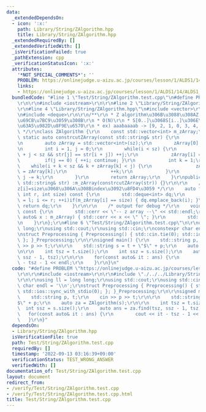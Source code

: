 ```yaml
---
data:
  _extendedDependsOn:
  - icon: ':x:'
    path: Library/String/ZAlgorithm.hpp
    title: Library/String/ZAlgorithm.hpp
  _extendedRequiredBy: []
  _extendedVerifiedWith: []
  _isVerificationFailed: true
  _pathExtension: cpp
  _verificationStatusIcon: ':x:'
  attributes:
    '*NOT_SPECIAL_COMMENTS*': ''
    PROBLEM: https://onlinejudge.u-aizu.ac.jp/courses/lesson/1/ALDS1/14/ALDS1_14_B
    links:
    - https://onlinejudge.u-aizu.ac.jp/courses/lesson/1/ALDS1/14/ALDS1_14_B
  bundledCode: "#line 1 \"Test/String/ZAlgorithm.test.cpp\"\n#define PROBLEM \"https://onlinejudge.u-aizu.ac.jp/courses/lesson/1/ALDS1/14/ALDS1_14_B\"\
    \r\n\r\n#include <iostream>\r\n\r\n#line 2 \"Library/String/ZAlgorithm.hpp\"\n\
    \r\n#line 4 \"Library/String/ZAlgorithm.hpp\"\n#include <vector>\r\n#include <string>\r\
    \n#include <deque>\r\n\r\n/**\r\n * Z algorithm\u306B\u3088\u308AZ Array\u3092\
    \u69CB\u7BC9\u3059\u308B\r\n * O(N)\r\n * S[0..]\u3068S[i..]\u306E\u5171\u901A\
    \u63A5\u982D\u8F9E\u6570\r\n * ex) aaabaaaab -> [9, 2, 1, 0, 3, 4, 2, 1, 0]\r\n\
    \ */\r\nclass ZAlgorithm {\r\n    const std::vector<int> m_zArray;\r\n\r\n   \
    \ static auto constrcutZArray(const std::string& str) {\r\n        auto sz = str.size();\r\
    \n        auto zArray = std::vector<int>(sz);\r\n        zArray[0] = sz;\r\n\r\
    \n        int i = 1, j = 0;\r\n        while(i < sz) {\r\n            while(i\
    \ + j < sz && str[j] == str[i + j]) ++j;\r\n            zArray[i] = j;\r\n   \
    \         if(j == 0) { ++i; continue; }\r\n            int k = 1;\r\n        \
    \    while(i + k < sz && k + zArray[k] < j) {\r\n                zArray[i + k]\
    \ = zArray[k];\r\n                ++k;\r\n            }\r\n            i += k;\
    \ j -= k;\r\n        }\r\n        return zArray;\r\n    }\r\npublic:\r\n    ZAlgorithm(const\
    \ std::string& str) :m_zArray(constrcutZArray(str)) {}\r\n\r\n    /* i\u2208[l,r]\u3067\
    z[i]=size\u3068\u306A\u308Bindex\u3092\u8FD4\u3059 */\r\n    auto find(int l,\
    \ int r, int size) const {\r\n        std::deque<int> dq;\r\n        for(int i\
    \ = l; i <= r; ++i)if(m_zArray[i] == size) { dq.emplace_back(i); }\r\n       \
    \ return dq;\r\n    }\r\n\r\n    /* output for debug */\r\n    void debugOutput()\
    \ const {\r\n        std::cerr << \"-- z array --\" << std::endl;\r\n        for(const\
    \ auto& x : m_zArray) { std::cerr << x << \" \"; }\r\n        std::cerr << std::endl;\r\
    \n    }\r\n};\r\n#line 6 \"Test/String/ZAlgorithm.test.cpp\"\n\r\nusing ll = long\
    \ long;\r\nusing std::cout;\r\nusing std::cin;\r\nconstexpr char endl = '\\n';\r\
    \nstruct Preprocessing { Preprocessing() { std::cin.tie(0); std::ios::sync_with_stdio(0);\
    \ }; }_Preprocessing;\r\n\r\nsigned main() {\r\n    std::string p, t;\r\n    cin\
    \ >> p >> t;\r\n\r\n    std::string s = t + \"$\" + p;\r\n    auto za = ZAlgorithm(s);\r\
    \n\r\n    int tsz = t.size();\r\n    int ssz = s.size();\r\n    auto ans = za.find(tsz,\
    \ ssz - 1, tsz);\r\n\r\n    for(const auto& it : ans) {\r\n        cout << it\
    \ - tsz - 1 << endl;\r\n    }\r\n}\n"
  code: "#define PROBLEM \"https://onlinejudge.u-aizu.ac.jp/courses/lesson/1/ALDS1/14/ALDS1_14_B\"\
    \r\n\r\n#include <iostream>\r\n\r\n#include \"./../../Library/String/ZAlgorithm.hpp\"\
    \r\n\r\nusing ll = long long;\r\nusing std::cout;\r\nusing std::cin;\r\nconstexpr\
    \ char endl = '\\n';\r\nstruct Preprocessing { Preprocessing() { std::cin.tie(0);\
    \ std::ios::sync_with_stdio(0); }; }_Preprocessing;\r\n\r\nsigned main() {\r\n\
    \    std::string p, t;\r\n    cin >> p >> t;\r\n\r\n    std::string s = t + \"\
    $\" + p;\r\n    auto za = ZAlgorithm(s);\r\n\r\n    int tsz = t.size();\r\n  \
    \  int ssz = s.size();\r\n    auto ans = za.find(tsz, ssz - 1, tsz);\r\n\r\n \
    \   for(const auto& it : ans) {\r\n        cout << it - tsz - 1 << endl;\r\n \
    \   }\r\n}"
  dependsOn:
  - Library/String/ZAlgorithm.hpp
  isVerificationFile: true
  path: Test/String/ZAlgorithm.test.cpp
  requiredBy: []
  timestamp: '2022-09-13 03:16:39+09:00'
  verificationStatus: TEST_WRONG_ANSWER
  verifiedWith: []
documentation_of: Test/String/ZAlgorithm.test.cpp
layout: document
redirect_from:
- /verify/Test/String/ZAlgorithm.test.cpp
- /verify/Test/String/ZAlgorithm.test.cpp.html
title: Test/String/ZAlgorithm.test.cpp
---
```

